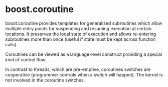 boost.coroutine
===============

boost.coroutine provides templates for generalized subroutines which allow multiple entry points for
suspending and resuming execution at certain locations. It preserves the local state of execution and 
allows re-entering subroutines more than once (useful if state must be kept across function calls).

Coroutines can be viewed as a language-level construct providing a special kind of control flow.

In contrast to threads, which are pre-emptive, coroutines switches are cooperative (programmer controls 
when a switch will happen). The kernel is not involved in the coroutine switches.